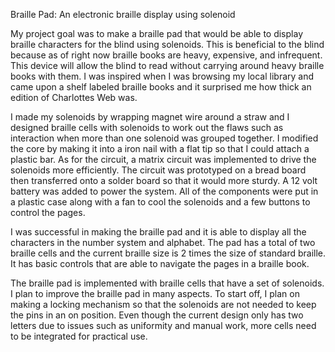 
Braille Pad: An electronic braille display using solenoid

  My project goal was to make a braille pad that would be able to display braille characters for the blind using solenoids. This is beneficial to the blind because as of right now braille books are heavy, expensive, and infrequent. This device will allow the blind to read without carrying around heavy braille books with them. I was inspired when I was browsing my local library and came upon a shelf labeled braille books and it surprised me how thick an edition of Charlottes Web was.
  
  I made my solenoids by wrapping magnet wire around a straw and I designed braille cells with solenoids to work out the flaws such as interaction when more than one solenoid was grouped together. I modified the core by making it into a iron nail with a flat tip so that I could attach a plastic bar. As for the circuit, a matrix circuit was implemented to drive the solenoids more efficiently. The circuit was prototyped on a bread board then transferred onto a solder board so that it would more sturdy. A 12 volt battery was added to power the system. All of the components were put in a plastic case along with a fan to cool the solenoids and a few buttons to control the pages.
  
  I was successful in making the braille pad and it is able to display all the characters in the number system and alphabet. The pad has a total of two braille cells and the current braille size is 2 times the size of standard braille. It has basic controls that are able to navigate the pages in a braille book.
  
  The braille pad is implemented with braille cells that have a set of solenoids. I plan to improve the braille pad in many aspects. To start off, I plan on making a locking mechanism so that the solenoids are not needed to keep the pins in an on position. Even though the current design only has two letters due to issues such as uniformity and manual work, more cells need to be integrated for practical use.
